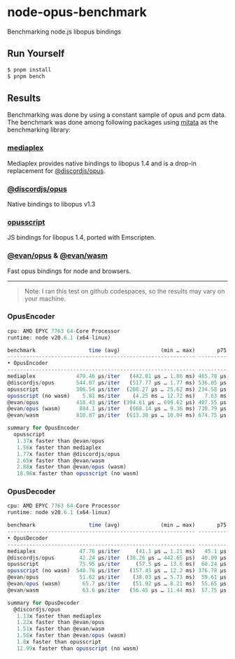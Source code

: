 # node-opus-benchmark

Benchmarking node.js libopus bindings

## Run Yourself

```bash
$ pnpm install
$ pnpm bench
```

## Results

Benchmarking was done by using a constant sample of opus and pcm data. The benchmark was done among following packages using [mitata](https://npm.im/mitata) as the benchmarking library:

### [mediaplex](https://npm.im/mediaplex)

Mediaplex provides native bindings to libopus 1.4 and is a drop-in replacement for [@discordjs/opus](https://npm.im/@discordjs/opus).

### [@discordjs/opus](https://npm.im/@discordjs/opus)

Native bindings to libopus v1.3 

### [opusscript](https://npm.im/opusscript)

JS bindings for libopus 1.4, ported with Emscripten.

### [@evan/opus](https://npm.im/@evan/opus) & [@evan/wasm](https://npm.im/@evan/wasm)

Fast opus bindings for node and browsers.

---

> Note: I ran this test on github codespaces, so the results may vary on your machine.

### OpusEncoder

```js
cpu: AMD EPYC 7763 64-Core Processor
runtime: node v20.6.1 (x64-linux)

benchmark                 time (avg)             (min … max)       p75       p99      p995
------------------------------------------------------------ -----------------------------
• OpusEncoder
------------------------------------------------------------ -----------------------------
mediaplex             479.46 µs/iter   (442.81 µs … 1.86 ms) 465.78 µs 730.83 µs 789.35 µs
@discordjs/opus       544.07 µs/iter   (517.77 µs … 1.77 ms) 536.05 µs 804.11 µs   1.26 ms
opusscript            306.54 µs/iter  (208.27 µs … 25.62 ms) 234.58 µs   1.27 ms   1.82 ms
opusscript (no wasm)    5.81 ms/iter    (4.25 ms … 12.72 ms)   7.63 ms  12.08 ms  12.72 ms
@evan/opus            418.43 µs/iter (394.61 µs … 699.62 µs) 407.55 µs 654.99 µs 681.89 µs
@evan/opus (wasm)      884.1 µs/iter   (668.14 µs … 9.36 ms) 730.79 µs   2.21 ms   6.08 ms
@evan/wasm            810.87 µs/iter  (613.38 µs … 10.04 ms) 674.75 µs   2.65 ms   4.99 ms

summary for OpusEncoder
  opusscript
   1.37x faster than @evan/opus
   1.56x faster than mediaplex
   1.77x faster than @discordjs/opus
   2.65x faster than @evan/wasm
   2.88x faster than @evan/opus (wasm)
   18.96x faster than opusscript (no wasm)
```

### OpusDecoder

```js
cpu: AMD EPYC 7763 64-Core Processor
runtime: node v20.6.1 (x64-linux)

benchmark                 time (avg)             (min … max)       p75       p99      p995
------------------------------------------------------------ -----------------------------
• OpusDecoder
------------------------------------------------------------ -----------------------------
mediaplex              47.76 µs/iter     (41.1 µs … 1.21 ms)   45.1 µs  90.48 µs 118.01 µs
@discordjs/opus        42.24 µs/iter  (38.26 µs … 442.65 µs)  40.09 µs  76.77 µs  83.23 µs
opusscript             75.95 µs/iter     (57.5 µs … 13.6 ms)  60.24 µs 243.81 µs 250.49 µs
opusscript (no wasm)  548.76 µs/iter   (157.45 µs … 12.2 ms) 376.78 µs   7.92 ms   9.24 ms
@evan/opus             51.62 µs/iter    (38.03 µs … 5.73 ms)  59.61 µs 116.26 µs 144.65 µs
@evan/opus (wasm)       65.7 µs/iter    (51.92 µs … 8.21 ms)  55.65 µs  179.4 µs 185.44 µs
@evan/wasm              63.6 µs/iter   (56.45 µs … 11.44 ms)  57.75 µs 131.86 µs 164.64 µs

summary for OpusDecoder
  @discordjs/opus
   1.13x faster than mediaplex
   1.22x faster than @evan/opus
   1.51x faster than @evan/wasm
   1.56x faster than @evan/opus (wasm)
   1.8x faster than opusscript
   12.99x faster than opusscript (no wasm)
```
